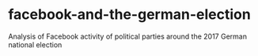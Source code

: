 # facebook-and-the-german-election
Analysis of Facebook activity of political parties around the 2017 German national election
